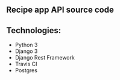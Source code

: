 Recipe app API source code
---
## Technologies:
* Python 3
* Django 3
* Django Rest Framework
* Travis CI
* Postgres

